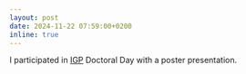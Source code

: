 ```yaml
---
layout: post
date: 2024-11-22 07:59:00+0200
inline: true
---
```


I participated in [IGP](https://igp.ethz.ch/) Doctoral Day with a poster presentation.
